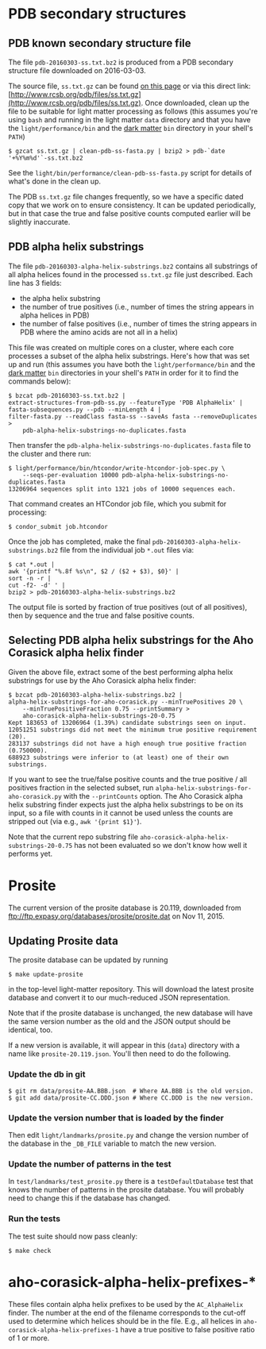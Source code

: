 # PDB secondary structures

## PDB known secondary structure file

The file `pdb-20160303-ss.txt.bz2` is produced from a PDB secondary
structure file downloaded on 2016-03-03.

The source file, `ss.txt.gz` can be found
[on this page](http://www.rcsb.org/pdb/static.do?p=download/http/index.html)
or via this direct link:
[http://www.rcsb.org/pdb/files/ss.txt.gz](http://www.rcsb.org/pdb/files/ss.txt.gz). Once
downloaded, clean up the file to be suitable for light matter processing as
follows (this assumes you're using `bash` and running in the light matter
`data` directory and that you have the `light/performance/bin` and
the [dark matter](https://github.com/acorg/dark-matter/) `bin` directory in
your shell's `PATH`)

    $ gzcat ss.txt.gz | clean-pdb-ss-fasta.py | bzip2 > pdb-`date '+%Y%m%d'`-ss.txt.bz2

See the `light/bin/performance/clean-pdb-ss-fasta.py` script for details of
what's done in the clean up.

The PDB `ss.txt.gz` file changes frequently, so we have a specific dated
copy that we work on to ensure consistency. It can be updated periodically,
but in that case the true and false positive counts computed earlier will
be slightly inaccurate.

## PDB alpha helix substrings

The file `pdb-20160303-alpha-helix-substrings.bz2` contains all substrings
of all alpha helices found in the processed `ss.txt.gz` file just
described. Each line has 3 fields:

  * the alpha helix substring
  * the number of true positives (i.e., number of times the string appears
    in alpha helices in PDB)
  * the number of false positives (i.e., number of times the string appears
    in PDB where the amino acids are not all in a helix)

This file was created on multiple cores on a cluster, where each core
processes a subset of the alpha helix substrings. Here's how that was set
up and run (this assumes you have both the `light/performance/bin` and the
[dark matter](https://github.com/acorg/dark-matter/) `bin` directories in
your shell's `PATH` in order for it to find the commands below):

    $ bzcat pdb-20160303-ss.txt.bz2 |
    extract-structures-from-pdb-ss.py --featureType 'PDB AlphaHelix' |
    fasta-subsequences.py --pdb --minLength 4 |
    filter-fasta.py --readClass fasta-ss --saveAs fasta --removeDuplicates >
        pdb-alpha-helix-substrings-no-duplicates.fasta

Then transfer the `pdb-alpha-helix-substrings-no-duplicates.fasta` file to
the cluster and there run:

    $ light/performance/bin/htcondor/write-htcondor-job-spec.py \
        --seqs-per-evaluation 10000 pdb-alpha-helix-substrings-no-duplicates.fasta
    13206964 sequences split into 1321 jobs of 10000 sequences each.

That command creates an HTCondor job file, which you submit for processing:

    $ condor_submit job.htcondor

Once the job has completed, make the final
`pdb-20160303-alpha-helix-substrings.bz2` file from the individual job
`*.out` files via:

    $ cat *.out |
    awk '{printf "%.8f %s\n", $2 / ($2 + $3), $0}' |
    sort -n -r |
    cut -f2- -d' ' |
    bzip2 > pdb-20160303-alpha-helix-substrings.bz2

The output file is sorted by fraction of true positives (out of all
positives), then by sequence and the true and false positive counts.

## Selecting PDB alpha helix substrings for the Aho Corasick alpha helix finder

Given the above file, extract some of the best performing alpha helix
substrings for use by the Aho Corasick alpha helix finder:

    $ bzcat pdb-20160303-alpha-helix-substrings.bz2 |
    alpha-helix-substrings-for-aho-corasick.py --minTruePositives 20 \
        --minTruePositiveFraction 0.75 --printSummary >
        aho-corasick-alpha-helix-substrings-20-0.75
    Kept 183653 of 13206964 (1.39%) candidate substrings seen on input.
    12051251 substrings did not meet the minimum true positive requirement (20).
    283137 substrings did not have a high enough true positive fraction (0.750000).
    688923 substrings were inferior to (at least) one of their own substrings.

If you want to see the true/false positive counts and the true positive /
all positives fraction in the selected subset, run
`alpha-helix-substrings-for-aho-corasick.py` with the `--printCounts`
option.  The Aho Corasick alpha helix substring finder expects just the
alpha helix substrings to be on its input, so a file with counts in it
cannot be used unless the counts are stripped out (via e.g., `awk '{print
$1}'`).

Note that the current repo substring file
`aho-corasick-alpha-helix-substrings-20-0.75` has not been evaluated so we
don't know how well it performs yet.

# Prosite

The current version of the prosite database is 20.119, downloaded from
ftp://ftp.expasy.org/databases/prosite/prosite.dat on Nov 11, 2015.

## Updating Prosite data

The prosite database can be updated by running

    $ make update-prosite

in the top-level light-matter repository.  This will download the latest
prosite database and convert it to our much-reduced JSON representation.

Note that if the prosite database is unchanged, the new database will have
the same version number as the old and the JSON output should be identical,
too.

If a new version is available, it will appear in this (`data`) directory
with a name like `prosite-20.119.json`. You'll then need to do the following.

### Update the db in git

    $ git rm data/prosite-AA.BBB.json  # Where AA.BBB is the old version.
    $ git add data/prosite-CC.DDD.json # Where CC.DDD is the new version.

### Update the version number that is loaded by the finder

Then edit `light/landmarks/prosite.py` and change the version number of
the database in the `_DB_FILE` variable to match the new version.

### Update the number of patterns in the test

In `test/landmarks/test_prosite.py` there is a `testDefaultDatabase` test
that knows the number of patterns in the prosite database. You will
probably need to change this if the database has changed.

### Run the tests

The test suite should now pass cleanly:

    $ make check

# aho-corasick-alpha-helix-prefixes-*

These files contain alpha helix prefixes to be used by the `AC_AlphaHelix`
finder. The number at the end of the filename corresponds to the cut-off
used to determine which helices should be in the file. E.g., all helices in
`aho-corasick-alpha-helix-prefixes-1` have a true positive to false
positive ratio of 1 or more.
